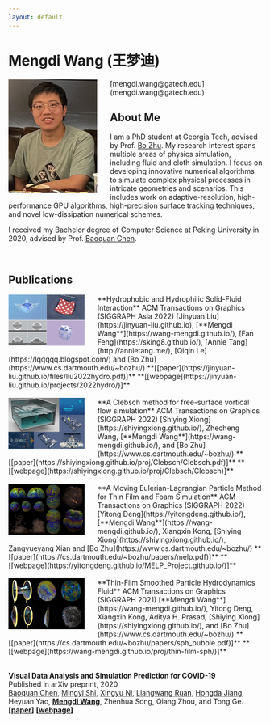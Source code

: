 ```yaml
---
layout: default
---
```


# Mengdi Wang (王梦迪)
<img src="images/mengdi.jpg" align="left" width="35%" style="margin: 0% 5% 2.5% 0%">
[mengdi.wang@gatech.edu](mengdi.wang@gatech.edu)

## About Me
I am a PhD student at Georgia Tech, advised by Prof. [Bo Zhu](https://faculty.cc.gatech.edu/~bozhu/). My research interest spans multiple areas of physics simulation, including fluid and cloth simulation. I focus on developing innovative numerical algorithms to simulate complex physical processes in intricate geometries and scenarios. This includes work on adaptive-resolution, high-performance GPU algorithms, high-precision surface tracking techniques, and novel low-dissipation numerical schemes.

I received my Bachelor degree of Computer Science at Peking University in 2020, advised by Prof. [Baoquan Chen](https://cfcs.pku.edu.cn/baoquan/).

<br />

## Publications

<img src="proj/hydro/resources/feature.jpeg" align="left" width="30%" style="margin: 0% 5% 2.5% 0%">
**Hydrophobic and Hydrophilic Solid-Fluid Interaction**  
ACM Transactions on Graphics (SIGGRAPH Asia 2022)  
[Jinyuan Liu](https://jinyuan-liu.github.io), [**Mengdi Wang**](https://wang-mengdi.github.io/), [Fan Feng](https://sking8.github.io/), [Annie Tang](http://annietang.me/), [Qiqin Le](https://lqqqqq.blogspot.com/) and [Bo Zhu](https://www.cs.dartmouth.edu/~bozhu/)  
**[[paper](https://jinyuan-liu.github.io/files/liu2022hydro.pdf)]**  **[[webpage](https://jinyuan-liu.github.io/projects/2022hydro/)]**

<br />
<br />

<img src="proj/clebsch/resources/clebsch.png" align="left" width="30%" style="margin: 0% 5% 2.5% 0%">
**A Clebsch method for free-surface vortical flow simulation**  
ACM Transactions on Graphics (SIGGRAPH 2022)  
[Shiying Xiong](https://shiyingxiong.github.io/), Zhecheng Wang, [**Mengdi Wang**](https://wang-mengdi.github.io/), and [Bo Zhu](https://www.cs.dartmouth.edu/~bozhu/)  
**[[paper](https://shiyingxiong.github.io/proj/Clebsch/Clebsch.pdf)]**  **[[webpage](https://shiyingxiong.github.io/proj/Clebsch/Clebsch)]**

<br />
<br />

<img src="proj/melp-bubble/resources/MELP.png" align="left" width="30%" style="margin: 0% 5% 2.5% 0%">
**A Moving Eulerian-Lagrangian Particle Method for Thin Film and Foam Simulation**  
ACM Transactions on Graphics (SIGGRAPH 2022)  
[Yitong Deng](https://yitongdeng.github.io/), [**Mengdi Wang**](https://wang-mengdi.github.io/), Xiangxin Kong, [Shiying Xiong](https://shiyingxiong.github.io/), Zangyueyang Xian and [Bo Zhu](https://www.cs.dartmouth.edu/~bozhu/)  
**[[paper](https://cs.dartmouth.edu/~bozhu/papers/melp.pdf)]**  **[[webpage](https://yitongdeng.github.io/MELP_Project.github.io/)]**

<br />
<br />

<img src="proj/thin-film-sph/resources/represent3000.jpg" align="left" width="30%" style="margin: 0% 5% 2.5% 0%">
**Thin-Film Smoothed Particle Hydrodynamics Fluid**  
ACM Transactions on Graphics (SIGGRAPH 2021)  
[**Mengdi Wang**](https://wang-mengdi.github.io/), Yitong Deng, Xiangxin Kong, Aditya H. Prasad, [Shiying Xiong](https://shiyingxiong.github.io/),  and [Bo Zhu](https://www.cs.dartmouth.edu/~bozhu/)  
**[[paper](https://cs.dartmouth.edu/~bozhu/papers/sph_bubble.pdf)]**  **[[webpage](https://wang-mengdi.github.io/proj/thin-film-sph/)]**

<br />
<br />

**Visual Data Analysis and Simulation Prediction for COVID-19**  
Published in arXiv preprint, 2020  
[Baoquan Chen](https://cfcs.pku.edu.cn/baoquan/), [Mingyi Shi](https://rubbly.cn/), [Xingyu Ni](https://starryuniv.cn), [Liangwang Ruan](https://lwruan.com/), [Hongda Jiang](https://jianghd1996.github.io/), Heyuan Yao, [**Mengdi Wang**](https://wang-mengdi.github.io/), Zhenhua Song, Qiang Zhou, and Tong Ge.  
**[[paper](https://arxiv.org/ftp/arxiv/papers/2002/2002.07096.pdf)]**  **[[webpage](https://arxiv.org/abs/2002.07096v3/)]**
